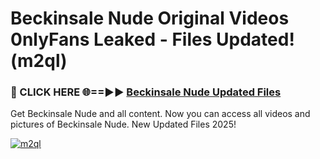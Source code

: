 # Beckinsale Nude Original Videos 0nlyFans Leaked - Files Updated! (m2ql)

<h3>🔴 CLICK HERE 🌐==►► <a href="https://tinyurl.com/y5r63du9" rel="nofollow">Beckinsale Nude Updated Files</a></h3>

Get Beckinsale Nude and all content. Now you can access all videos and pictures of Beckinsale Nude. New Updated Files 2025!

[![m2ql](https://i.imgur.com/UVo9nyh.gif)](https://tinyurl.com/y5r63du9)